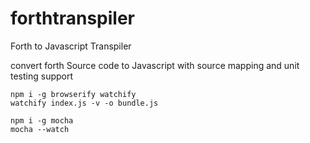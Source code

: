 # forthtranspiler
Forth to Javascript Transpiler

convert forth Source code to Javascript with source mapping and unit testing support

    npm i -g browserify watchify 
    watchify index.js -v -o bundle.js
    
    npm i -g mocha
	mocha --watch